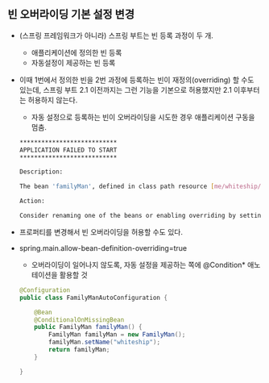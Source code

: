 ## 빈 오버라이딩 기본 설정 변경
- (스프링 프레임워크가 아니라) 스프링 부트는 빈 등록 과정이 두 개.
    * 애플리케이션에 정의한 빈 등록
    * 자동설정이 제공하는 빈 등록
- 이때 1번에서 정의한 빈을 2번 과정에 등록하는 빈이 재정의(overriding) 할 수도 있는데, 스프링 부트 2.1 이전까지는 그런 기능을 기본으로 허용했지만 2.1 이후부터는 허용하지 않는다.
    * 자동 설정으로 등록하는 빈이 오버라이딩을 시도한 경우 애플리케이션 구동을 멈춤.
    
    ```bash
    ***************************
    APPLICATION FAILED TO START
    ***************************
    
    Description:
    
    The bean 'familyMan', defined in class path resource [me/whiteship/demofamiliymanprep/FamilyManAutoConfiguration.class], could not be registered. A bean with that name has already been defined in me.whiteship.demobootoverriding.App and overriding is disabled.
    
    Action:
    
    Consider renaming one of the beans or enabling overriding by setting spring.main.allow-bean-definition-overriding=true
    
    ```
- 프로퍼티를 변경해서 빈 오버라이딩을 허용할 수도 있다.
- spring.main.allow-bean-definition-overriding=true
    * 오버라이딩이 일어나지 않도록, 자동 설정을 제공하는 쪽에 @Condition* 애노테이션을 활용할 것
    ```java
    @Configuration
    public class FamilyManAutoConfiguration {
    
        @Bean
        @ConditionalOnMissingBean
        public FamilyMan familyMan() {
            FamilyMan familyMan = new FamilyMan();
            familyMan.setName("whiteship");
            return familyMan;
        }
    
    }
    
    ```